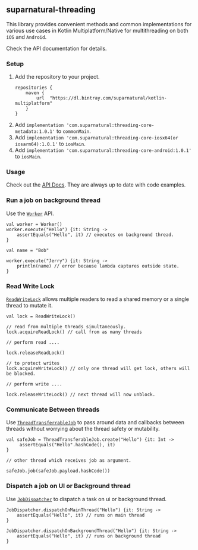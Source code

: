 ## suparnatural-threading

This library provides convenient methods and common implementations for various use cases
in Kotlin Multiplatform/Native for multithreading on both `iOS` and `Android`. 

Check the API documentation for details.

### Setup

1. Add the repository to your project. 
    ```
    repositories {
        maven {
            url  "https://dl.bintray.com/suparnatural/kotlin-multiplatform" 
        }
    }
    ``` 
2. Add `implementation 'com.suparnatural:threading-core-metadata:1.0.1'` to `commonMain`.
3. Add `implementation 'com.suparnatural:threading-core-iosx64(or iosarm64):1.0.1'` to `iosMain`.
4. Add `implementation 'com.suparnatural:threading-core-android:1.0.1'` to `iosMain`.


### Usage

Check out the [API Docs](https://suparngp.github.io/kotlin-multiplatform-projects/threading-core/docs/threading-core/com.suparnatural.core.threading/index.html).
They are always up to date with code examples. 

### Run a job on background thread

Use the [`Worker`](https://suparngp.github.io/kotlin-multiplatform-projects/threading-core/docs/threading-core/com.suparnatural.core.threading/-worker/index.html) API.

```
val worker = Worker()
worker.execute("Hello") {it: String ->
    assertEquals("Hello", it) // executes on background thread.
}

val name = "Bob"

worker.execute("Jerry") {it: String ->
    println(name) // error because lambda captures outside state.
}
```

### Read Write Lock
[`ReadWriteLock`](https://suparngp.github.io/kotlin-multiplatform-projects/threading-core/docs/threading-core/com.suparnatural.core.threading/-read-write-lock/index.html) allows multiple readers to read a shared memory or a single thread to mutate it.

```
val lock = ReadWriteLock()

// read from multiple threads simultaneously.
lock.acquireReadLock() // call from as many threads

// perform read ....

lock.releaseReadLock()

// to protect writes
lock.acquireWriteLock() // only one thread will get lock, others will be blocked.

// perform write ....

lock.releaseWriteLock() // next thread will now unblock.
```

### Communicate Between threads
Use [`ThreadTransferrableJob`](https://suparngp.github.io/kotlin-multiplatform-projects/threading-core/docs/threading-core/com.suparnatural.core.threading/-thread-transferable-job/index.html) to pass around data and callbacks between threads without worrying about the thread safety or mutability.

```
val safeJob = ThreadTransferableJob.create("Hello") {it: Int ->
     assertEquals("Hello".hashCode(), it)
}

// other thread which receives job as argument.

safeJob.job(safeJob.payload.hashCode())
```

### Dispatch a job on UI or Background thread
Use [`JobDispatcher`](https://suparngp.github.io/kotlin-multiplatform-projects/threading-core/docs/threading-core/com.suparnatural.core.threading/-job-dispatcher/index.html) to dispatch a task on ui or background thread.

```
JobDispatcher.dispatchOnMainThread("Hello") {it: String ->
    assertEquals("Hello", it) // runs on main thread
}

JobDispatcher.dispatchOnBackgroundThread("Hello") {it: String ->
    assertEquals("Hello", it) // runs on background thread
}
```
